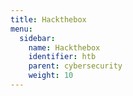 ```yaml
---
title: Hackthebox
menu:
  sidebar:
    name: Hackthebox
    identifier: htb
    parent: cybersecurity
    weight: 10
---
```

